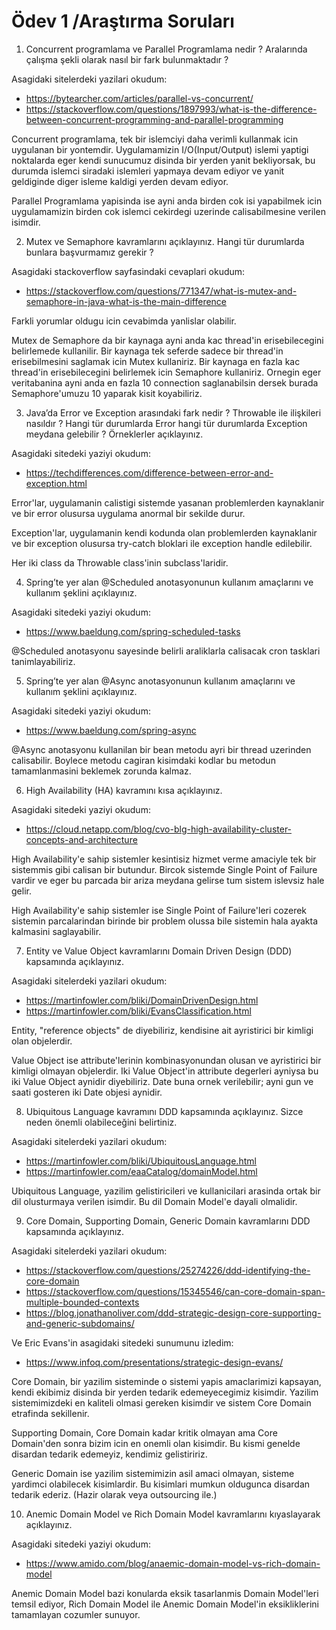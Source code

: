 # Ödev 1 /Araştırma Soruları

1. Concurrent programlama ve Parallel Programlama nedir ? Aralarında çalışma şekli olarak nasıl bir fark
bulunmaktadır ?

Asagidaki sitelerdeki yazilari okudum:
- https://bytearcher.com/articles/parallel-vs-concurrent/
- https://stackoverflow.com/questions/1897993/what-is-the-difference-between-concurrent-programming-and-parallel-programming

Concurrent programlama, tek bir islemciyi daha verimli kullanmak icin uygulanan bir yontemdir. 
Uygulamamizin I/O(Input/Output) islemi yaptigi noktalarda eger kendi sunucumuz disinda bir yerden yanit bekliyorsak,
bu durumda islemci siradaki islemleri yapmaya devam ediyor ve yanit geldiginde diger isleme kaldigi yerden devam ediyor.

Parallel Programlama yapisinda ise ayni anda birden cok isi yapabilmek icin uygulamamizin birden cok islemci cekirdegi
uzerinde calisabilmesine verilen isimdir.

2. Mutex ve Semaphore kavramlarını açıklayınız. Hangi tür durumlarda bunlara başvurmamız gerekir ?

Asagidaki stackoverflow sayfasindaki cevaplari okudum:
- https://stackoverflow.com/questions/771347/what-is-mutex-and-semaphore-in-java-what-is-the-main-difference

Farkli yorumlar oldugu icin cevabimda yanlislar olabilir.

Mutex de Semaphore da bir kaynaga ayni anda kac thread'in erisebilecegini belirlemede kullanilir.
Bir kaynaga tek seferde sadece bir thread'in erisebilmesini saglamak icin Mutex kullaniriz.
Bir kaynaga en fazla kac thread'in erisebilecegini belirlemek icin Semaphore kullaniriz.
Ornegin eger veritabanina ayni anda en fazla 10 connection saglanabilsin dersek burada Semaphore'umuzu 10 yaparak kisit koyabiliriz.

3. Java’da Error ve Exception arasındaki fark nedir ? Throwable ile ilişkileri nasıldır ? Hangi tür durumlarda Error hangi
tür durumlarda Exception meydana gelebilir ? Örneklerler açıklayınız.

Asagidaki sitedeki yaziyi okudum:
- https://techdifferences.com/difference-between-error-and-exception.html

Error'lar, uygulamanin calistigi sistemde yasanan problemlerden kaynaklanir ve 
bir error olusursa uygulama anormal bir sekilde durur.

Exception'lar, uygulamanin kendi kodunda olan problemlerden kaynaklanir ve 
bir exception olusursa try-catch bloklari ile exception handle edilebilir.

Her iki class da Throwable class'inin subclass'laridir.

4. Spring’te yer alan @Scheduled anotasyonunun kullanım amaçlarını ve kullanım şeklini açıklayınız.

Asagidaki sitedeki yaziyi okudum:
- https://www.baeldung.com/spring-scheduled-tasks

@Scheduled anotasyonu sayesinde belirli araliklarla calisacak cron tasklari tanimlayabiliriz.

5. Spring’te yer alan @Async anotasyonunun kullanım amaçlarını ve kullanım şeklini açıklayınız.

Asagidaki sitedeki yaziyi okudum:
- https://www.baeldung.com/spring-async

@Async anotasyonu kullanilan bir bean metodu ayri bir thread uzerinden calisabilir.
Boylece metodu cagiran kisimdaki kodlar bu metodun tamamlanmasini beklemek zorunda kalmaz.

6. High Availability (HA) kavramını kısa açıklayınız.

Asagidaki sitedeki yaziyi okudum:
- https://cloud.netapp.com/blog/cvo-blg-high-availability-cluster-concepts-and-architecture

High Availability'e sahip sistemler kesintisiz hizmet verme amaciyle tek bir sistemmis gibi calisan
bir butundur.
Bircok sistemde Single Point of Failure vardir ve eger bu parcada bir ariza meydana gelirse
tum sistem islevsiz hale gelir.

High Availability'e sahip sistemler ise Single Point of Failure'leri cozerek sistemin
parcalarindan birinde bir problem olussa bile sistemin hala ayakta kalmasini saglayabilir.

7. Entity ve Value Object kavramlarını Domain Driven Design (DDD) kapsamında açıklayınız.

Asagidaki sitelerdeki yazilari okudum:
- https://martinfowler.com/bliki/DomainDrivenDesign.html
- https://martinfowler.com/bliki/EvansClassification.html

Entity, "reference objects" de diyebiliriz, kendisine ait ayristirici bir kimligi olan objelerdir.

Value Object ise attribute'lerinin kombinasyonundan olusan ve ayristirici bir kimligi olmayan objelerdir.
Iki Value Object'in attribute degerleri ayniysa bu iki Value Object aynidir diyebiliriz.
Date buna ornek verilebilir; ayni gun ve saati gosteren iki Date objesi aynidir.

8. Ubiquitous Language kavramını DDD kapsamında açıklayınız. Sizce neden önemli olabileceğini belirtiniz.

Asagidaki sitelerdeki yazilari okudum:
- https://martinfowler.com/bliki/UbiquitousLanguage.html
- https://martinfowler.com/eaaCatalog/domainModel.html

Ubiquitous Language, yazilim gelistiricileri ve kullanicilari arasinda ortak bir dil olusturmaya verilen isimdir.
Bu dil Domain Model'e dayali olmalidir.

9. Core Domain, Supporting Domain, Generic Domain kavramlarını DDD kapsamında açıklayınız.

Asagidaki sitelerdeki yazilari okudum:
- https://stackoverflow.com/questions/25274226/ddd-identifying-the-core-domain
- https://stackoverflow.com/questions/15345546/can-core-domain-span-multiple-bounded-contexts
- https://blog.jonathanoliver.com/ddd-strategic-design-core-supporting-and-generic-subdomains/

Ve Eric Evans'in asagidaki sitedeki sunumunu izledim:
- https://www.infoq.com/presentations/strategic-design-evans/

Core Domain, bir yazilim sisteminde o sistemi yapis amaclarimizi kapsayan, 
kendi ekibimiz disinda bir yerden tedarik edemeyecegimiz kisimdir.
Yazilim sistemimizdeki en kaliteli olmasi gereken kisimdir ve sistem Core Domain etrafinda sekillenir.

Supporting Domain, Core Domain kadar kritik olmayan ama Core Domain'den sonra bizim icin en onemli olan kisimdir.
Bu kismi genelde disardan tedarik edemeyiz, kendimiz gelistiririz.

Generic Domain ise yazilim sistemimizin asil amaci olmayan, sisteme yardimci olabilecek kisimlardir.
Bu kisimlari mumkun oldugunca disardan tedarik ederiz. (Hazir olarak veya outsourcing ile.)

10. Anemic Domain Model ve Rich Domain Model kavramlarını kıyaslayarak açıklayınız.

Asagidaki sitedeki yaziyi okudum:
- https://www.amido.com/blog/anaemic-domain-model-vs-rich-domain-model

Anemic Domain Model bazi konularda eksik tasarlanmis Domain Model'leri temsil ediyor,
Rich Domain Model ile Anemic Domain Model'in eksikliklerini tamamlayan cozumler sunuyor.
